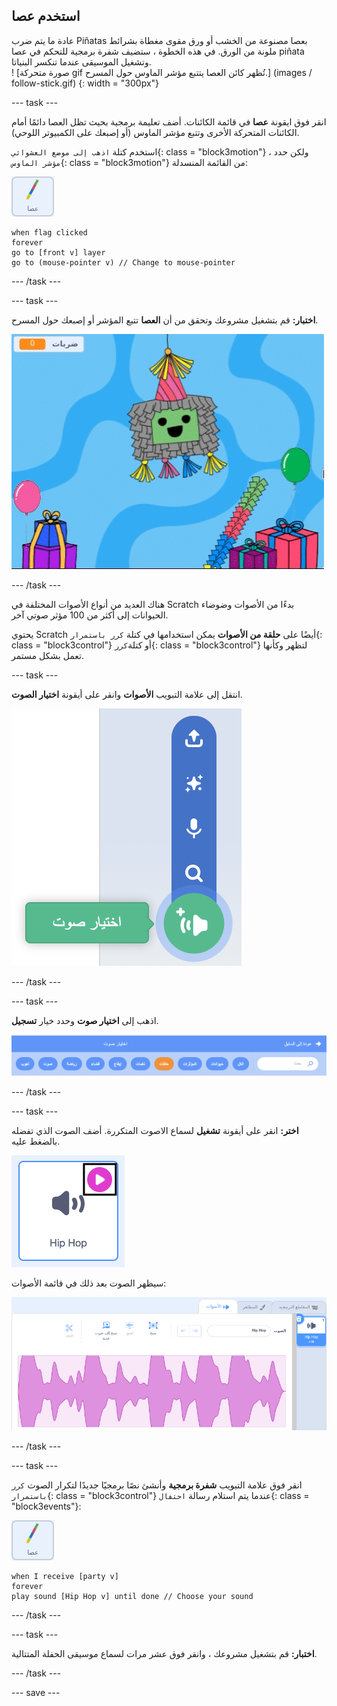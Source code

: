 ## استخدم عصا

<div style="display: flex; flex-wrap: wrap">
<div style="flex-basis: 200px; flex-grow: 1; margin-right: 15px;">
عادة ما يتم ضرب Piñatas بعصا مصنوعة من الخشب أو ورق مقوى مغطاة بشرائط ملونة من الورق. في هذه الخطوة ، ستضيف شفرة برمجية 
للتحكم في عصا piñata وتشغيل الموسيقى عندما تنكسر البنياتا. 
</div>
<div>
! [صورة متحركة gif تُظهر كائن العصا يتتبع مؤشر الماوس حول المسرح.] (images / follow-stick.gif) {: width = "300px"}
</div>
</div>

--- task ---

انقر فوق ايقونة **عصا** في قائمة الكائنات. أضف تعليمة برمجية بحيث تظل العصا دائمًا أمام الكائنات المتحركة الأخرى وتتبع مؤشر الماوس (أو إصبعك على الكمبيوتر اللوحي).

استخدم كتلة `اذهب إلى موضع العشوائي`{: class = "block3motion"} ، ولكن حدد `مؤشر الماوس`{: class = "block3motion"} من القائمة المنسدلة:

![كائن البنياتا](images/stick-sprite.png)

```blocks3
when flag clicked
forever
go to [front v] layer
go to (mouse-pointer v) // Change to mouse-pointer
```

--- /task ---

--- task ---

**اختبار:** قم بتشغيل مشروعك وتحقق من أن **العصا** تتبع المؤشر أو إصبعك حول المسرح.

![! [صورة متحركة gif تُظهر كائن العصا يتتبع مؤشر الماوس حول المسرح.] (images /) {: width = "300px"}.](images/follow-stick.gif)

--- /task ---

هناك العديد من أنواع الأصوات المختلفة في Scratch بدءًا من الأصوات وضوضاء الحيوانات إلى أكثر من 100 مؤثر صوتي آخر.

يحتوي Scratch أيضًا على **حلقة من الأصوات** يمكن استخدامها في كتلة `كرر باستمرار`{: class = "block3control"} أو كتلة`كرر`{: class = "block3control"} لتظهر وكأنها تعمل بشكل مستمر.

--- task ---

انتقل إلى علامة التبويب **الأصوات** وانقر على أيقونة **اختيار الصوت**.

![اختر أيقونة الصوت مع قائمة الأصوات المنبثقة. عند تحديده، يكون اختيار رمز الصوت عبارة عن مكبر صوت أبيض على دائرة خضراء.](images/sound-icon.png)

--- /task ---

--- task ---

اذهب إلى **اختيار صوت** وحدد خيار **تسجيل**.

![معرض الصوت -فئة "Loops" مظللة باللون البرتقالي لإظهار أنه قد تم تحديده. الفئات الأخرى باللون الأزرق.](images/loops-category.png)

--- /task ---

--- task ---

**اختر:** انقر على أيقونة **تشغيل** لسماع الاصوت المتكررة. أضف الصوت الذي تفضله بالضغط عليه.

![صوت "الهيب هوب" مع زر التشغيل المميز في الزاوية العلوية اليمنى من أيقونة الصوت.](images/play-icon.png)

سيظهر الصوت بعد ذلك في قائمة الأصوات:

![صوت "الهيب هوب" في قائمة الاصوات في علامة تبويب الأصوات.](images/added-sound.png)

--- /task ---

--- task ---

انقر فوق علامة التبويب **شفرة برمجية** وأنشئ نصًا برمجيًا جديدًا لتكرار الصوت `كرر باستمرار`{: class = "block3control"} عندما يتم استلام رسالة `احتفال`{: class = "block3events"}:

![كائن البنياتا.](images/stick-sprite.png)

```blocks3
when I receive [party v]
forever
play sound [Hip Hop v] until done // Choose your sound
```

--- /task ---

--- task ---

**اختبار:** قم بتشغيل مشروعك ، وانقر فوق عشر مرات لسماع موسيقى الحفلة المتتالية.

--- /task ---

--- save ---
